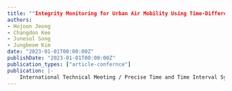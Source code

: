 ```yaml
---
title: ""Integrity Monitoring for Urban Air Mobility Using Time-Difference Carrier Phase""
authors:
- Hojoon Jeong
- Changdon Kee
- Junesol Song
- Jungbeom Kim
date: "2023-01-01T00:00:00Z"
publishDate: "2023-01-01T00:00:00Z"
publication_types: ["article-confernce"]
publication: |-
    International Technical Meeting / Precise Time and Time Interval Systems and Application meeting (ITM/PTTI 2023)
---
```

